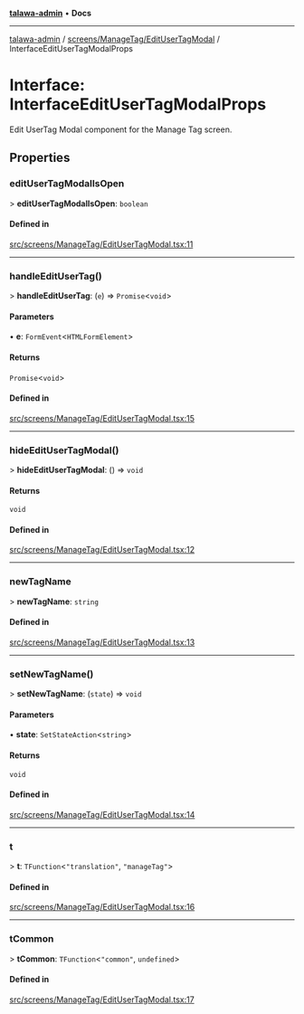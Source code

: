 [**talawa-admin**](../../../../README.md) • **Docs**

***

[talawa-admin](../../../../modules.md) / [screens/ManageTag/EditUserTagModal](../README.md) / InterfaceEditUserTagModalProps

# Interface: InterfaceEditUserTagModalProps

Edit UserTag Modal component for the Manage Tag screen.

## Properties

### editUserTagModalIsOpen

\> **editUserTagModalIsOpen**: `boolean`

#### Defined in

[src/screens/ManageTag/EditUserTagModal.tsx:11](https://github.com/PalisadoesFoundation/talawa-admin/blob/084ac7e92dede9766b77e75cf296f40165965140/src/screens/ManageTag/EditUserTagModal.tsx#L11)

***

### handleEditUserTag()

\> **handleEditUserTag**: (`e`) =\> `Promise`\<`void`\>

#### Parameters

• **e**: `FormEvent`\<`HTMLFormElement`\>

#### Returns

`Promise`\<`void`\>

#### Defined in

[src/screens/ManageTag/EditUserTagModal.tsx:15](https://github.com/PalisadoesFoundation/talawa-admin/blob/084ac7e92dede9766b77e75cf296f40165965140/src/screens/ManageTag/EditUserTagModal.tsx#L15)

***

### hideEditUserTagModal()

\> **hideEditUserTagModal**: () =\> `void`

#### Returns

`void`

#### Defined in

[src/screens/ManageTag/EditUserTagModal.tsx:12](https://github.com/PalisadoesFoundation/talawa-admin/blob/084ac7e92dede9766b77e75cf296f40165965140/src/screens/ManageTag/EditUserTagModal.tsx#L12)

***

### newTagName

\> **newTagName**: `string`

#### Defined in

[src/screens/ManageTag/EditUserTagModal.tsx:13](https://github.com/PalisadoesFoundation/talawa-admin/blob/084ac7e92dede9766b77e75cf296f40165965140/src/screens/ManageTag/EditUserTagModal.tsx#L13)

***

### setNewTagName()

\> **setNewTagName**: (`state`) =\> `void`

#### Parameters

• **state**: `SetStateAction`\<`string`\>

#### Returns

`void`

#### Defined in

[src/screens/ManageTag/EditUserTagModal.tsx:14](https://github.com/PalisadoesFoundation/talawa-admin/blob/084ac7e92dede9766b77e75cf296f40165965140/src/screens/ManageTag/EditUserTagModal.tsx#L14)

***

### t

\> **t**: `TFunction`\<`"translation"`, `"manageTag"`\>

#### Defined in

[src/screens/ManageTag/EditUserTagModal.tsx:16](https://github.com/PalisadoesFoundation/talawa-admin/blob/084ac7e92dede9766b77e75cf296f40165965140/src/screens/ManageTag/EditUserTagModal.tsx#L16)

***

### tCommon

\> **tCommon**: `TFunction`\<`"common"`, `undefined`\>

#### Defined in

[src/screens/ManageTag/EditUserTagModal.tsx:17](https://github.com/PalisadoesFoundation/talawa-admin/blob/084ac7e92dede9766b77e75cf296f40165965140/src/screens/ManageTag/EditUserTagModal.tsx#L17)
